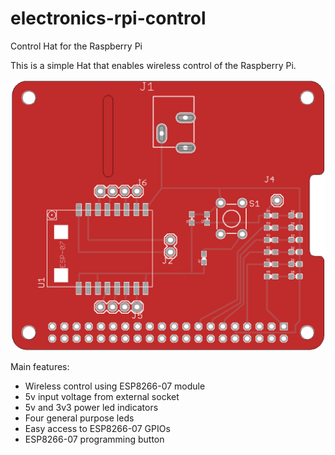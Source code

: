# electronics-rpi-control
Control Hat for the Raspberry Pi

This is a simple Hat that enables wireless control of the Raspberry Pi.

![PCB-Top](images/pcb_top.png)

Main features:
- Wireless control using ESP8266-07 module
- 5v input voltage from external socket 
- 5v and 3v3 power led indicators
- Four general purpose leds
- Easy access to ESP8266-07 GPIOs 
- ESP8266-07 programming button
